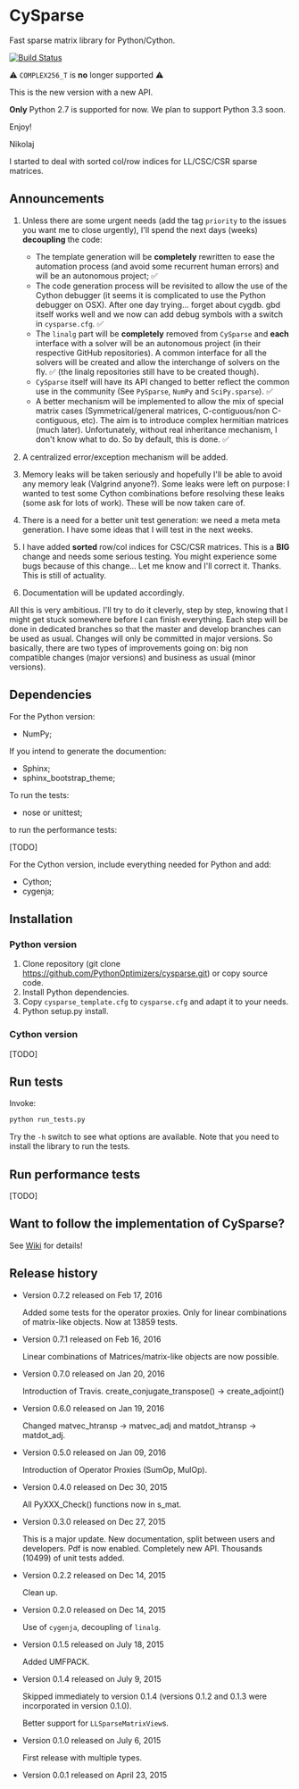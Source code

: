 # CySparse

Fast sparse matrix library for Python/Cython.

[![Build Status](https://travis-ci.com/PythonOptimizers/cysparse.svg?token=ydgwcgKueSZx3k7qYsxd&branch=develop)](https://travis-ci.com/PythonOptimizers/cysparse)


:warning: `COMPLEX256_T` is **no** longer supported :warning:
 
This is the new version with a new API.

**Only** Python 2.7 is supported for now. We plan to support Python 3.3 soon.
 
Enjoy!

Nikolaj

I started to deal with sorted col/row indices for LL/CSC/CSR sparse matrices.

## Announcements

1. Unless there are some urgent needs (add the tag `priority` to the issues you want me to close urgently), I'll spend the next days (weeks) **decoupling** the code:

    - The template generation will be **completely** rewritten to ease the automation process (and avoid some recurrent human errors)
      and will be an autonomous project; :white_check_mark:
    - The code generation process will be revisited to allow the use of the Cython debugger 
      (it seems it is complicated to use the Python debugger on OSX). After one day trying... forget about cygdb. gbd itself works well and we now can add 
       debug symbols with a switch in `cysparse.cfg`. :white_check_mark:
    - The `linalg` part will be **completely** removed from `CySparse` and **each** interface with a solver will be an autonomous project (in their respective
      GitHub repositories). A common interface for all the solvers will be created and allow the interchange of solvers on the fly. :white_check_mark: (the linalg repositories 
      still have to be created though).
    - `CySparse` itself will have its API changed to better reflect the common use in the community (See `PySparse`, `NumPy` and `SciPy.sparse`). :white_check_mark:
    - A better mechanism will be implemented to allow the mix of special matrix cases (Symmetrical/general matrices, C-contiguous/non C-contiguous, etc). The aim
      is to introduce complex hermitian matrices (much later). Unfortunately, without real inheritance mechanism, I don't know what to do. So by default, this is done.
      :white_check_mark:

2. A centralized error/exception mechanism will be added.

3. Memory leaks will be taken seriously and hopefully I'll be able to avoid any memory leak (Valgrind anyone?). Some leaks were left on purpose: I wanted to test some
   Cython combinations before resolving these leaks (some ask for lots of work). These will be now taken care of.

4. There is a need for a better unit test generation: we need a meta meta generation. I have some ideas that I will test in the next weeks.

5. I have added **sorted** row/col indices for CSC/CSR matrices. This is a **BIG** change and needs some serious testing.
   You might experience some bugs because of this change... Let me know and I'll correct it. Thanks. This is still of actuality.

6. Documentation will be updated accordingly.

All this is very ambitious. I'll try to do it cleverly, step by step, knowing that I might get stuck somewhere before I can finish everything.
Each step will be done in dedicated branches so that the master and develop branches can be used as usual. Changes will only be committed in
major versions. So basically, there are two types of improvements going on: big non compatible changes (major versions) and business
as usual (minor versions).

## Dependencies

For the Python version:

- NumPy;

If you intend to generate the documention:

- Sphinx;
- sphinx_bootstrap_theme;

To run the tests:

- nose or unittest;

to run the performance tests:

[TODO]

For the Cython version, include everything needed for Python and add:

- Cython;
- cygenja;

## Installation

### Python version

1. Clone repository (git clone https://github.com/PythonOptimizers/cysparse.git) or copy source code.
2. Install Python dependencies.
3. Copy `cysparse_template.cfg` to `cysparse.cfg` and adapt it to your needs.
4. Python setup.py install. 


### Cython version

[TODO]

## Run tests

Invoke:

```bash
python run_tests.py
```

Try the ``-h`` switch to see what options are available. Note that you need to install the library to run the tests.

## Run performance tests

[TODO]

## Want to follow the implementation of CySparse?

See [Wiki](https://github.com/Funartech/cysparse/wiki) for details!

## Release history

- Version 0.7.2 released on Feb 17, 2016

  Added some tests for the operator proxies. Only for linear combinations of matrix-like objects. Now at 13859 tests.

- Version 0.7.1 released on Feb 16, 2016
  
  Linear combinations of Matrices/matrix-like objects are now possible.
  
- Version 0.7.0 released on Jan 20, 2016

  Introduction of Travis.
  create_conjugate_transpose() -> create_adjoint()
  
- Version 0.6.0 released on Jan 19, 2016

  Changed matvec_htransp -> matvec_adj and matdot_htransp -> matdot_adj.
  
- Version 0.5.0 released on Jan 09, 2016

  Introduction of Operator Proxies (SumOp, MulOp).
    
- Version 0.4.0 released on Dec 30, 2015

  All PyXXX_Check() functions now in s_mat.
  
- Version 0.3.0 released on Dec 27, 2015

  This is a major update.
  New documentation, split between users and developers. Pdf is now enabled.
  Completely new API.
  Thousands (10499) of unit tests added.
  
- Version 0.2.2 released on Dec 14, 2015

  Clean up.
  
- Version 0.2.0 released on Dec 14, 2015

  Use of ``cygenja``, decoupling of ``linalg``.
  
- Version 0.1.5 released on July 18, 2015

  Added UMFPACK.

- Version 0.1.4 released on July 9, 2015

  Skipped immediately to version 0.1.4 (versions 0.1.2 and 0.1.3 were incorporated in version 0.1.0).

  Better support for `LLSparseMatrixView`s.

- Version 0.1.0 released on July 6, 2015

  First release with multiple types.

- Version 0.0.1 released on April 23, 2015

